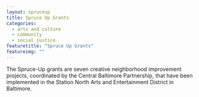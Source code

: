```yaml
---
layout: spruceup
title: Spruce Up Grants
categories: 
  - arts and culture
  - community
  - social justice
featuretitle: "Spruce Up Grants"
featureimg: ""
---
```


The Spruce-Up grants are seven creative neighborhood improvement projects, coordinated by the Central Baltimore Partnership, that have been implemented in the Station North Arts and Entertainment District in Baltimore.
